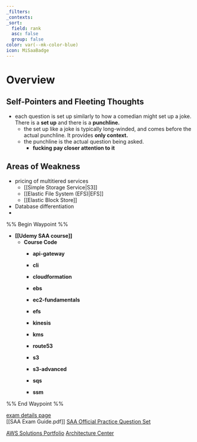 ```yaml
---
_filters: 
_contexts: 
_sort:
  field: rank
  asc: false
  group: false
color: var(--mk-color-blue)
icon: MiSaaBadge
---
```

# Overview

## Self-Pointers and Fleeting Thoughts
- each question is set up similarly to how a comedian might set up a joke. There is a **set up** and there is a **punchline.**
	- the set up like a joke is typically long-winded, and comes before the actual punchline.  It provides **only context.**
	- the punchline is the actual question being asked.
		- **fucking pay closer attention to it** 

## Areas of Weakness
- pricing of multitiered services
	- [[Simple Storage Service|S3]]
	- [[Elastic File System (EFS)|EFS]]
	- [[Elastic Block Store]]
- Database differentiation
- 

%% Begin Waypoint %%
- **[[Udemy SAA course]]**
	- **Course Code**
		- **api-gateway**

		- **cli**

		- **cloudformation**

		- **ebs**

		- **ec2-fundamentals**

		- **efs**

		- **kinesis**

		- **kms**

		- **route53**

		- **s3**

		- **s3-advanced**

		- **sqs**

		- **ssm**


%% End Waypoint %%

[exam details page](https://aws.amazon.com/certification/certified-solutions-architect-associate/)  
[[SAA Exam Guide.pdf]] 
[SAA Official Practice Question Set](https://explore.skillbuilder.aws/learn/course/external/view/elearning/13266/aws-certified-solutions-architect-associate-official-practice-question-set-saa-c03-english)

[AWS Solutions Portfolio](https://aws.amazon.com/solutions/?nc1=f_cc)
[Architecture Center](https://aws.amazon.com/architecture/?nc1=f_cc)


